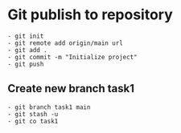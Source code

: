 # Git publish to repository

    - git init
    - git remote add origin/main url
    - git add .
    - git commit -m "Initialize project"
    - git push

## Create new branch task1

    - git branch task1 main
    - git stash -u
    - git co task1
